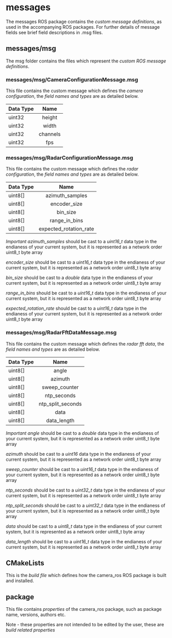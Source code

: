 # messages

The messages ROS package contains the *custom message definitions*, as used in the accompanying ROS packages. For
further details of message fields see brief field descriptions in .msg files.

## messages/msg

The msg folder contains the files which represent the *custom ROS message definitions*.

### messages/msg/CameraConfigurationMessage.msg

This file contains the custom message which defines the *camera configuration*, the *field names and types*
are as detailed below.

| Data Type      | Name         |
| :------------- | :----------: |
| uint32         | height       |
| uint32         | width        |
| uint32         | channels     |
| uint32         | fps          |
	
### messages/msg/RadarConfigurationMessage.msg

This file contains the custom message which defines the *radar configuration*, the *field names and types*
are as detailed below.

| Data Type      | Name                   |
| :------------- | :--------------------: |
| uint8[]        | azimuth_samples        |
| uint8[]        | encoder_size           |
| uint8[]        | bin_size               |
| uint8[]        | range_in_bins          |
| uint8[]        | expected_rotation_rate |


*Important*
*azimuth_samples* should be cast to a *uint16_t* data type in the endianess of your current system, but it
is represented as a network order uint8_t byte array

*encoder_size* should be cast to a *uint16_t* data type in the endianess of your current system, but it is
represented as a network order uint8_t byte array

*bin_size* should be cast to a *double* data type in the endianess of your current system, but it is represented
as a network order uint8_t byte array

*range_in_bins* should be cast to a *uint16_t* data type in the endianess of your current system, but it is
represented as a network order uint8_t byte array

*expected_rotation_rate* should be cast to a *uint16_t* data type in the endianess of your current system, but
it is represented as a network order uint8_t byte array

### messages/msg/RadarFftDataMessage.msg

This file contains the custom message which defines the *radar fft data*, the *field names and types* are as
detailed below.

| Data Type      | Name              |
| :------------- | :---------------: |
| uint8[]        | angle             |
| uint8[]        | azimuth           |
| uint8[]        | sweep_counter     |
| uint8[]        | ntp_seconds       |
| uint8[]        | ntp_split_seconds |
| uint8[]        | data              |
| uint8[]        | data_length       |

*Important*
*angle* should be cast to a *double* data type in the endianess of your current system, but it is represented as
a network order uint8_t byte array

*azimuth* should be cast to a *uint16* data type in the endianess of your current system, but it is represented
as a network order uint8_t byte array

*sweep_counter* should be cast to a *uint16_t* data type in the endianess of your current system, but it is
represented as a network order uint8_t byte array

*ntp_seconds* should be cast to a *uint32_t* data type in the endianess of your current system, but it is
represented as a network order uint8_t byte array

*ntp_split_seconds* should be cast to a *uint32_t* data type in the endianess of your current system, but it is
represented as a network order uint8_t byte array

*data* should be cast to a *uint8_t* data type in the endianess of your current system, but it is represented as
a network order uint8_t byte array

*data_length* should be cast to a *uint16_t* data type in the endianess of your current system, but it is
represented as a network order uint8_t byte array

## CMakeLists

This is the *build file* which defines how the camera_ros ROS package is built and installed.

## package

This file contains *properties* of the camera_ros package, such as package name, versions, authors etc.

Note - these properties are not intended to be edited by the user, these are *build related properties*